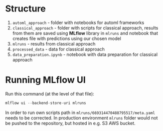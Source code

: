 # Structure

1. `automl_approach` - folder with notebooks for automl frameworks
2. `classical_approach` - folder with scripts for classical approach, results from them are saved using **MLflow** library in `mlruns` and notebook that creates file with predictions using our chosen model
3. `mlruns` - results from classical approach
4. `processed_data` - data for classical approach
5. `data_preparation.ipynb` - notebook with data preparation for classical approach

# Running MLflow UI

Run this command (at the level of that file):
```python
mlflow ui --backend-store-uri mlruns
```

In order to run own scripts path in `mlruns/669314470488795517/meta.yaml` needs to be corrected. In production environment `mlruns` folder would not be pushed to the repository, but hosted in e.g. S3 AWS bucket.